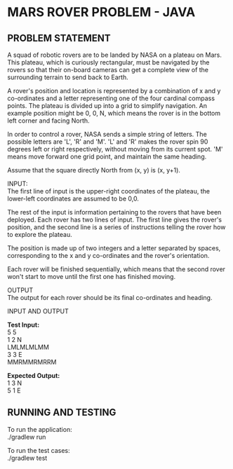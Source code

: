 MARS ROVER PROBLEM - JAVA
=========================

PROBLEM STATEMENT
-----------------
A squad of robotic rovers are to be landed by NASA on a plateau on Mars.
This plateau, which is curiously rectangular, must be navigated by the
rovers so that their on-board cameras can get a complete view of the
surrounding terrain to send back to Earth.

A rover's position and location is represented by a combination of x and y
co-ordinates and a letter representing one of the four cardinal compass
points. The plateau is divided up into a grid to simplify navigation. An
example position might be 0, 0, N, which means the rover is in the bottom
left corner and facing North.

In order to control a rover, NASA sends a simple string of letters. The
possible letters are 'L', 'R' and 'M'. 'L' and 'R' makes the rover spin 90
degrees left or right respectively, without moving from its current spot.
'M' means move forward one grid point, and maintain the same heading.

Assume that the square directly North from (x, y) is (x, y+1).

INPUT:<br/>
The first line of input is the upper-right coordinates of the plateau, the
lower-left coordinates are assumed to be 0,0.

The rest of the input is information pertaining to the rovers that have
been deployed. Each rover has two lines of input. The first line gives the
rover's position, and the second line is a series of instructions telling
the rover how to explore the plateau.

The position is made up of two integers and a letter separated by spaces,
corresponding to the x and y co-ordinates and the rover's orientation.

Each rover will be finished sequentially, which means that the second rover
won't start to move until the first one has finished moving.


OUTPUT<br/>
The output for each rover should be its final co-ordinates and heading.

INPUT AND OUTPUT

<strong>Test Input:</strong><br/>
5 5<br/>
1 2 N<br/>
LMLMLMLMM<br/>
3 3 E<br/>
MMRMMRMRRM

<strong>Expected Output:</strong><br/>
1 3 N<br/>
5 1 E<br/>

RUNNING AND TESTING
-------------------

To run the application:<br/> 
    ./gradlew run	

To run the test cases:<br/>
    ./gradlew test
